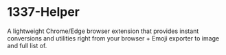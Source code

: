 # 1337-Helper
A lightweight Chrome/Edge browser extension that provides instant conversions and utilities right from your browser + Emoji exporter to image and full list of.

